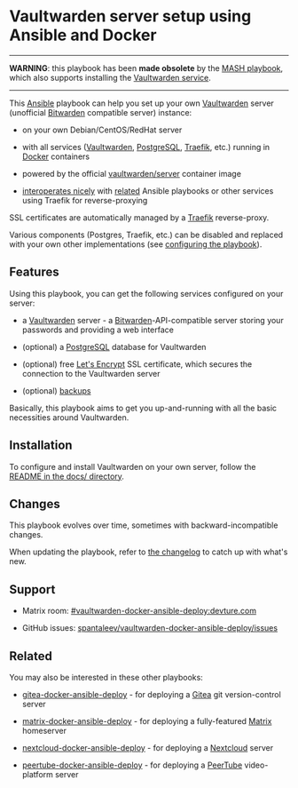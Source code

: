# Vaultwarden server setup using Ansible and Docker

------

**WARNING**: this playbook has been **made obsolete** by the [MASH playbook](https://github.com/mother-of-all-self-hosting/mash-playbook), which also supports installing the [Vaultwarden service](https://github.com/mother-of-all-self-hosting/mash-playbook/blob/main/docs/services/vaultwarden.md).

------

This [Ansible](https://www.ansible.com/) playbook can help you set up your own [Vaultwarden](https://github.com/dani-garcia/vaultwarden) server (unofficial [Bitwarden](https://bitwarden.com/) compatible server) instance:

- on your own Debian/CentOS/RedHat server

- with all services ([Vaultwarden](https://github.com/dani-garcia/vaultwarden), [PostgreSQL](https://www.postgresql.org/), [Traefik](https://traefik.io), etc.) running in [Docker](https://www.docker.com/) containers

- powered by the official [vaultwarden/server](https://hub.docker.com/r/vaultwarden/server) container image

- [interoperates nicely](docs/configuring-playbook-interoperability.md) with [related](#related) Ansible playbooks or other services using Traefik for reverse-proxying

SSL certificates are automatically managed by a [Traefik](https://traefik.io) reverse-proxy.

Various components (Postgres, Traefik, etc.) can be disabled and replaced with your own other implementations (see [configuring the playbook](docs/configuring-playbook.md)).


## Features

Using this playbook, you can get the following services configured on your server:

- a [Vaultwarden](https://github.com/dani-garcia/vaultwarden) server - a [Bitwarden](https://bitwarden.com/)-API-compatible server storing your passwords and providing a web interface

- (optional) a [PostgreSQL](https://www.postgresql.org/) database for Vaultwarden

- (optional) free [Let's Encrypt](https://letsencrypt.org/) SSL certificate, which secures the connection to the Vaultwarden server

- (optional) [backups](docs/configuring-playbook-backups.md)

Basically, this playbook aims to get you up-and-running with all the basic necessities around Vaultwarden.


## Installation

To configure and install Vaultwarden on your own server, follow the [README in the docs/ directory](docs/README.md).


## Changes

This playbook evolves over time, sometimes with backward-incompatible changes.

When updating the playbook, refer to [the changelog](CHANGELOG.md) to catch up with what's new.


## Support

- Matrix room: [#vaultwarden-docker-ansible-deploy:devture.com](https://matrix.to/#/#vaultwarden-docker-ansible-deploy:devture.com)

- GitHub issues: [spantaleev/vaultwarden-docker-ansible-deploy/issues](https://github.com/spantaleev/vaultwarden-docker-ansible-deploy/issues)


## Related

You may also be interested in these other playbooks:

- [gitea-docker-ansible-deploy](https://github.com/spantaleev/gitea-docker-ansible-deploy) - for deploying a [Gitea](https://gitea.io/) git version-control server

- [matrix-docker-ansible-deploy](https://github.com/spantaleev/matrix-docker-ansible-deploy) - for deploying a fully-featured [Matrix](https://matrix.org) homeserver

- [nextcloud-docker-ansible-deploy](https://github.com/spantaleev/nextcloud-docker-ansible-deploy) - for deploying a [Nextcloud](https://nextcloud.com/) server

- [peertube-docker-ansible-deploy](https://github.com/spantaleev/peertube-docker-ansible-deploy) - for deploying a [PeerTube](https://joinpeertube.org/) video-platform server

